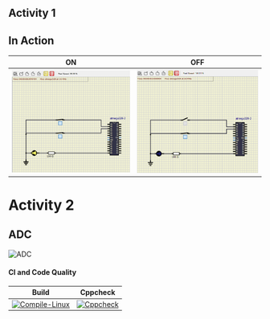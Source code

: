 ## Activity 1
## In Action

|ON|OFF|
|:--:|:--:|
|![ON](simulation/Person_is_seated_and_turned_heater_on.png)|![OFF](simulation/Person%20_is_seated.png)|

# Activity 2
## ADC
![ADC](https://github.com/257858/Embedded_C/blob/main/simulation/Activity_2.png)

#### CI and Code Quality

|Build|Cppcheck|
|:--:|:--:|
|[![Compile-Linux](https://github.com/257858/Emb-C/actions/workflows/Compile.yml/badge.svg)](https://github.com/257858/Emb-C/actions/workflows/Compile.yml)|[![Cppcheck](https://github.com/257858/Emb-C/actions/workflows/CodeQulaity.yml/badge.svg)](https://github.com/257858/Emb-C/actions/workflows/CodeQulaity.yml)|




